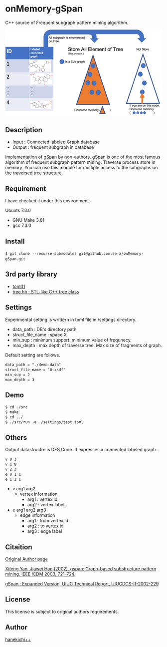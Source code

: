 onMemory-gSpan
====

C++ source of Frequent subgraph pattern mining algorithm.
<div align="center">
    <img src="./img/overview.png", width=800>
</div>

## Description
- Input : Connected labeled Graph database
- Output : frequent subgraph in database

Implementation of gSpan by non-authors. gSpan is one of the most famous algorithm of frequent subgraph pattern mining. Traverse process store in memory. You can use this module for multiple access to the subgraphs on the traversed tree structure. 


## Requirement
I have checked it under this environment.

Ubunts 7.3.0
- GNU Make 3.81
- gcc 7.3.0

## Install
`$ git clone --recurse-submodules git@github.com:se-z/onMemory-gSpan.git`

## 3rd party library
- [toml11](https://github.com/ToruNiina/toml11)
- [tree.hh : STL-like C++ tree class](http://tree.phi-sci.com/) 

## Settings
Experimental setting is writtern in toml file in /settings directory.
- data_path : DB's directory path
- struct_file_name : space X
- min_sup : minimum support. minimum value of frequnecy.
- max_depth : max depth of traverse tree. Max size of fragments of graph.

Default setting are follows.
```
data_path = "./demo-data"
struct_file_name = "0.xsdf"
min_sup = 2
max_depth = 3
```

## Demo 

```
$ cd ./src
$ make
$ cd ../
$ ./src/run -a ./settings/test.toml
```

## Others
Output datastructre is DFS Code. It expresses a connected labeled graph.

```
v 0 3
v 1 8
v 2 3
e 0 1 1
e 1 2 1
```

- v arg1 arg2
    - vertex information
        - arg1 : vertex id
        - arg2 : vertex label. 
- e arg1 arg2 arg3
    - edge information
        - arg1 : from vertex id 
        - arg2 : to vertex id 
        - arg3 : edge label

## Citaition
[Original Author page](https://sites.cs.ucsb.edu/~xyan/software/gSpan.htm)

[Xifeng Yan, Jiawei Han (2002). gspan: Graph-based substructure pattern mining. IEEE ICDM 2003, 721-724.](https://sites.cs.ucsb.edu/~xyan/papers/gSpan-short.pdf)

[gSpan : Expanded Version, UIUC Technical Report, UIUCDCS-R-2002-229](https://sites.cs.ucsb.edu/~xyan/papers/gSpan.pdff)

## License
This license is subject to  original authors requirements.

## Author
[hanekichi++](https://github.com/se-z)
